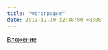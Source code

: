 ```yaml
---
title: "Фотография"
date: 2012-12-10 22:48:00 +0300
---
```



[Вложение](/assets/vk_photos/1/li7rqoHE_oE.jpg)
